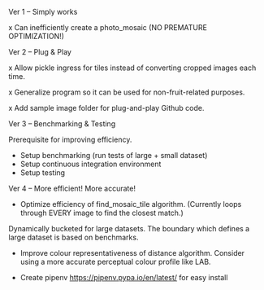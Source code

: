Ver 1 – Simply works

x Can inefficiently create a photo_mosaic (NO PREMATURE OPTIMIZATION!)

Ver 2 – Plug & Play

x Allow pickle ingress for tiles instead of converting cropped images each time.

x Generalize program so it can be used for non-fruit-related purposes.

x Add sample image folder for plug-and-play Github code.

Ver 3 – Benchmarking & Testing

Prerequisite for improving efficiency.

- Setup benchmarking (run tests of large + small dataset)
- Setup continuous integration environment
- Setup testing

Ver 4 – More efficient! More accurate!

- Optimize efficiency of find_mosaic_tile algorithm. (Currently loops through EVERY image to find the closest match.)

Dynamically bucketed for large datasets. The boundary which defines a large dataset is based on benchmarks.

- Improve colour representativeness of distance algorithm. Consider using a more accurate perceptual colour profile like LAB.

- Create pipenv https://pipenv.pypa.io/en/latest/ for easy install